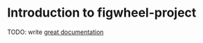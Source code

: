 # Introduction to figwheel-project

TODO: write [great documentation](http://jacobian.org/writing/what-to-write/)
